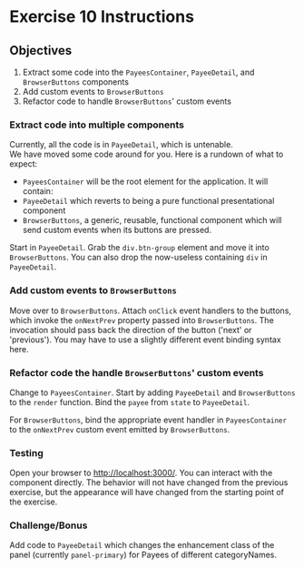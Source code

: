 # Exercise 10 Instructions
## Objectives
1) Extract some code into the `PayeesContainer`, `PayeeDetail`, and `BrowserButtons` components
2) Add custom events to `BrowserButtons`
3) Refactor code to handle `BrowserButtons`' custom events

### Extract code into multiple components
Currently, all the code is in `PayeeDetail`, which is untenable.  
We have moved some code around for you. Here is a rundown of what to expect:
* `PayeesContainer` will be the root element for the application. It will contain:
* `PayeeDetail` which reverts to being a pure functional presentational component
* `BrowserButtons`, a generic, reusable, functional component which will send 
  custom events when its buttons are pressed.
  
Start in `PayeeDetail`. Grab the `div.btn-group` element and move it into 
`BrowserButtons`. You can also drop the now-useless containing `div` in `PayeeDetail`.

### Add custom events to `BrowserButtons`

Move over to `BrowserButtons`. Attach `onClick` event handlers to the buttons, which invoke
the `onNextPrev` property passed into `BrowserButtons`. The invocation should pass
back the direction of the button ('next' or 'previous'). You may have to use a slightly
different event binding syntax here. 

### Refactor code the handle `BrowserButtons`' custom events
Change to `PayeesContainer`. Start by adding `PayeeDetail` and `BrowserButtons`
to the `render` function. Bind the `payee` from `state` to `PayeeDetail`. 

For `BrowserButtons`, bind the appropriate event handler in `PayeesContainer` 
to the `onNextPrev` custom event emitted by `BrowserButtons`.

### Testing
Open your browser to [http://localhost:3000/](http://localhost:3000/). You can 
interact with the component directly. The behavior will not have changed from
the previous exercise, but the appearance will have changed from the starting
point of the exercise. 

### Challenge/Bonus
Add code to `PayeeDetail` which changes the enhancement class of the panel 
(currently `panel-primary`) for Payees of different categoryNames.  